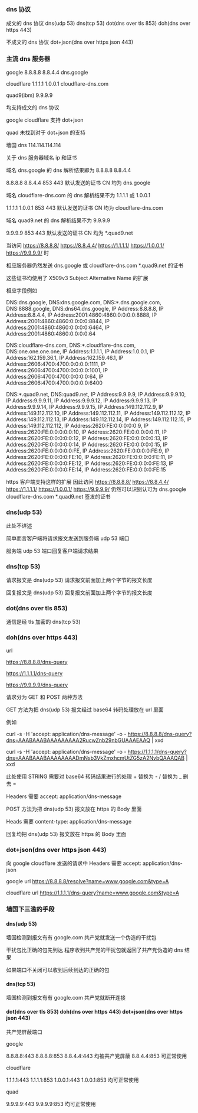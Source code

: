 ### dns 协议

成文的 dns 协议 dns(udp 53) dns(tcp 53) dot(dns over tls 853) doh(dns over https 443)

不成文的 dns 协议 dot+json(dns over https json 443)

### 主流 dns 服务器

google 8.8.8.8 8.8.4.4 dns.google

cloudflare 1.1.1.1 1.0.0.1 cloudflare-dns.com

quad9(ibm) 9.9.9.9

均支持成文的 dns 协议

google cloudflare 支持 dot+json

quad 未找到对于 dot+json 的支持

墙国 dns 114.114.114.114

关于 dns 服务器域名 ip 和证书

域名 dns.google 的 dns 解析结果即为 8.8.8.8 8.8.4.4

8.8.8.8 8.8.4.4 853 443 默认发送的证书 CN 均为 dns.google

域名 cloudflare-dns.com 的 dns 解析结果不为 1.1.1.1 或 1.0.0.1

1.1.1.1 1.0.0.1 853 443 默认发送的证书 CN 均为 cloudflare-dns.com

域名 quad9.net 的 dns 解析结果不为 9.9.9.9

9.9.9.9 853 443 默认发送的证书 CN 均为 *.quad9.net

当访问 https://8.8.8.8/ https://8.8.4.4/ https://1.1.1.1/ https://1.0.0.1/ https://9.9.9.9/ 时

相应服务器仍然发送 dns.google 或 cloudflare-dns.com *.quad9.net 的证书

这些证书均使用了 X509v3 Subject Alternative Name 的扩展

相应字段例如

DNS:dns.google, DNS:dns.google.com, DNS:*.dns.google.com, DNS:8888.google, DNS:dns64.dns.google, IP Address:8.8.8.8, IP Address:8.8.4.4, IP Address:2001:4860:4860:0:0:0:0:8888, IP Address:2001:4860:4860:0:0:0:0:8844, IP Address:2001:4860:4860:0:0:0:0:6464, IP Address:2001:4860:4860:0:0:0:0:64

DNS:cloudflare-dns.com, DNS:*.cloudflare-dns.com, DNS:one.one.one.one, IP Address:1.1.1.1, IP Address:1.0.0.1, IP Address:162.159.36.1, IP Address:162.159.46.1, IP Address:2606:4700:4700:0:0:0:0:1111, IP Address:2606:4700:4700:0:0:0:0:1001, IP Address:2606:4700:4700:0:0:0:0:64, IP Address:2606:4700:4700:0:0:0:0:6400

DNS:*.quad9.net, DNS:quad9.net, IP Address:9.9.9.9, IP Address:9.9.9.10, IP Address:9.9.9.11, IP Address:9.9.9.12, IP Address:9.9.9.13, IP Address:9.9.9.14, IP Address:9.9.9.15, IP Address:149.112.112.9, IP Address:149.112.112.10, IP Address:149.112.112.11, IP Address:149.112.112.12, IP Address:149.112.112.13, IP Address:149.112.112.14, IP Address:149.112.112.15, IP Address:149.112.112.112, IP Address:2620:FE:0:0:0:0:0:9, IP Address:2620:FE:0:0:0:0:0:10, IP Address:2620:FE:0:0:0:0:0:11, IP Address:2620:FE:0:0:0:0:0:12, IP Address:2620:FE:0:0:0:0:0:13, IP Address:2620:FE:0:0:0:0:0:14, IP Address:2620:FE:0:0:0:0:0:15, IP Address:2620:FE:0:0:0:0:0:FE, IP Address:2620:FE:0:0:0:0:FE:9, IP Address:2620:FE:0:0:0:0:FE:10, IP Address:2620:FE:0:0:0:0:FE:11, IP Address:2620:FE:0:0:0:0:FE:12, IP Address:2620:FE:0:0:0:0:FE:13, IP Address:2620:FE:0:0:0:0:FE:14, IP Address:2620:FE:0:0:0:0:FE:15

https 客户端支持这样的扩展 因此访问 https://8.8.8.8/ https://8.8.4.4/ https://1.1.1.1/ https://1.0.0.1/ https://9.9.9.9/ 仍然可以识别认可为 dns.google cloudflare-dns.com *.quad9.net 签发的证书

### dns(udp 53)

此处不详述

简单而言客户端将请求报文发送到服务端 udp 53 端口

服务端 udp 53 端口回复客户端请求结果

### dns(tcp 53)

请求报文是 dns(udp 53) 请求报文前面加上两个字节的报文长度

回复报文是 dns(udp 53) 回复报文前面加上两个字节的报文长度

### dot(dns over tls 853)

通信是经 tls 加密的 dns(tcp 53)

### doh(dns over https 443)

url

https://8.8.8.8/dns-query

https://1.1.1.1/dns-query

https://9.9.9.9/dns-query

请求分为 GET 和 POST 两种方法

GET 方法为把 dns(udp 53) 报文经过 base64 转码处理放在 url 里面

例如

curl -s -H 'accept: application/dns-message' -o - https://8.8.8.8/dns-query?dns=AAABAAABAAAAAAAAA2RucwZnb29nbGUAAAEAAQ | xxd

curl -s -H 'accept: application/dns-message' -o - https://1.1.1.1/dns-query?dns=AAABAAABAAAAAAAADmNsb3VkZmxhcmUtZG5zA2NvbQAAAQAB | xxd

此处使用 STRING 需要对 base64 转码结果进行的处理 + 替换为 -   / 替换为 _   删去 =

Headers 需要 accept: application/dns-message

POST 方法为把 dns(udp 53) 报文放在 https 的 Body 里面

Heads 需要 content-type: application/dns-message

回复均把 dns(udp 53) 报文放在 https 的 Body 里面

### dot+json(dns over https json 443)

向 google cloudflare 发送的请求中 Headers 需要 accept: application/dns-json

google url https://8.8.8.8/resolve?name=www.google.com&type=A

cloudflare url  https://1.1.1.1/dns-query?name=www.google.com&type=A

### 墙国下三滥的手段

#### dns(udp 53)

墙国检测到报文有有 google.com 共产党就发送一个伪造的干扰包

干扰包比正确的包先到达 程序收到共产党的干扰包就返回了共产党伪造的 dns 结果

如果端口不关闭可以收到后续到达的正确的包

#### dns(tcp 53)

墙国检测到报文有有 google.com 共产党就断开连接

#### dot(dns over tls 853) doh(dns over https 443) dot+json(dns over https json 443)

共产党屏蔽端口

google

8.8.8.8:443 8.8.8.8:853  8.8.4.4:443 均被共产党屏蔽 8.8.4.4:853 可正常使用

cloudflare

1.1.1.1:443 1.1.1.1:853 1.0.0.1:443 1.0.0.1:853 均可正常使用

quad

9.9.9.9:443 9.9.9.9:853 均可正常使用
